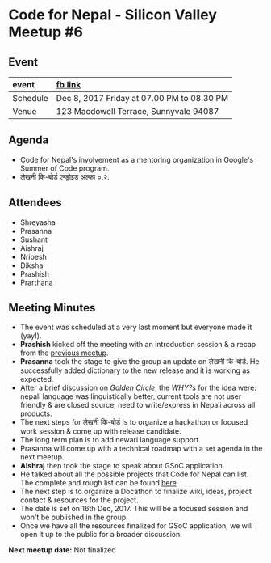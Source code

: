 # Code for Nepal - Silicon Valley Meetup #6

## Event

|   event       | [fb link](https://www.facebook.com/groups/1232118366864969/)|
| :------------ |:-------------------------------------------- |
| Schedule      | Dec 8, 2017 Friday at 07.00 PM to 08.30 PM  |
| Venue         | 123 Macdowell Terrace, Sunnyvale 94087 |

## Agenda

* Code for Nepal's involvement as a mentoring organization in Google's Summer of Code program.
* लेखनी कि-बोर्ड एन्ड्रोइड अल्फा ०.२.

## Attendees

* Shreyasha
* Prasanna
* Sushant
* Aishraj
* Nripesh
* Diksha
* Prashish
* Prarthana

## Meeting Minutes

* The event was scheduled at a very last moment but everyone made it (yay!).
* **Prashish** kicked off the meeting with an introduction session & a recap from the [previous meetup](/meetup05.md).
* **Prasanna** took the stage to give the group an update on लेखनी कि-बोर्ड. He successfully added dictionary to the new release and it is working as expected.
* After a brief discussion on *Golden Circle*, the *WHY?s* for the idea were: nepali language was linguistically better, current tools are not user friendly & are closed source, need to write/express in Nepali across all products.
* The next steps for लेखनी कि-बोर्ड is to organize a hackathon or focused work session & come up with release candidate.
* The long term plan is to add newari language support.
* Prasanna will come up with a technical roadmap with a set agenda in the next meetup.
* **Aishraj** then took the stage to speak about GSoC application.
* He talked about all the possible projects that Code for Nepal can list. The complete and rough list can be found [here](https://docs.google.com/document/d/10CmHBOEVfnZDL1h7ptcJpa1sfeEh1bsNlcW7t0qr0jM/edit)
* The next step is to organize a Docathon to finalize wiki, ideas, project contact & resources for the project.
* The date is set on 16th Dec, 2017. This will be a focused session and won't be published in the group. 
* Once we have all the resources finalized for GSoC application, we will open it up to the public for a broader discussion.

**Next meetup date:**  Not finalized


